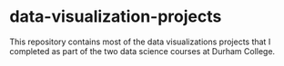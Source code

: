 # data-visualization-projects
This repository contains most of the data visualizations projects that I completed as part of the two data science courses at Durham College.
